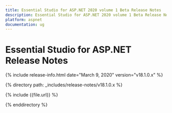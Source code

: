 ```yaml
---
title: Essential Studio for ASP.NET 2020 volume 1 Beta Release Notes  
description: Essential Studio for ASP.NET 2020 volume 1 Beta Release Notes  
platform: aspnet
documentation: ug
---
```


# Essential Studio for ASP.NET  Release Notes  

{% include release-info.html date="March 9, 2020"  version="v18.1.0.x" %} 


{% directory path: _includes/release-notes/v18.1.0.x %}

{% include {{file.url}} %}

{% enddirectory %}